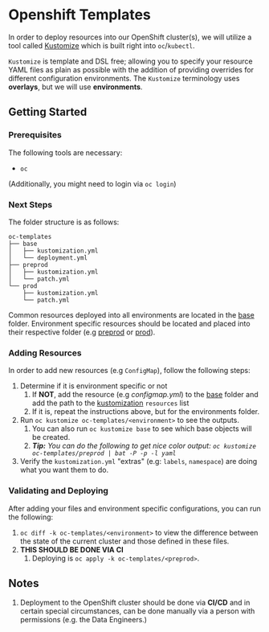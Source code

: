 # Openshift Templates

In order to deploy resources into our OpenShift cluster(s), we will utilize a tool called [Kustomize](https://kustomize.io/) which is built right into `oc`/`kubectl`.

`Kustomize` is template and DSL free; allowing you to specify your resource YAML files as plain as possible with the addition of providing overrides for different configuration environments. The `Kustomize` terminology uses **overlays**, but we will use **environments**.

## Getting Started

### Prerequisites

The following tools are necessary: 

- `oc`

(Additionally, you might need to login via `oc login`)

### Next Steps

The folder structure is as follows:

```
oc-templates
├── base
│   ├── kustomization.yml
│   └── deployment.yml
├── preprod
│   ├── kustomization.yml
│   └── patch.yml
└── prod
    ├── kustomization.yml
    └── patch.yml
```

Common resources deployed into all environments are located in the [base](./base) folder. Environment specific resources should be located and placed into their respective folder (e.g [preprod](./preprod/) or [prod](./prod/)).

### Adding Resources

In order to add new resources (e.g `ConfigMap`), follow the following steps:

1. Determine if it is environment specific or not
    1. If **NOT**, add the resource (e.g _configmap.yml_) to the [base](./base/folder) folder and add the path to the [kustomization](./base/kustomization.yml) `resources` list
    1. If it is, repeat the instructions above, but for the environments folder.
1. Run `oc kustomize oc-templates/<environment>` to see the outputs.
    1. You can also run `oc kustomize base` to see which base objects will be created.
    1. _**Tip:** You can do the following to get nice color output: `oc kustomize oc-templates/preprod | bat -P -p -l yaml`_
1. Verify the `kustomization.yml` "extras" (e.g: `labels`, `namespace`) are doing what you want them to do.

### Validating and Deploying

After adding your files and environment specific configurations, you can run the following:

1. `oc diff -k oc-templates/<environment>` to view the difference between the state of the current cluster and those defined in these files.
1. **THIS SHOULD BE DONE VIA CI**
    1. Deploying is `oc apply -k oc-templates/<preprod>`.

## Notes

1. Deployment to the OpenShift cluster should be done via **CI/CD** and in certain special circumstances, can be done manually via a person with permissions (e.g. the Data Engineers.)

